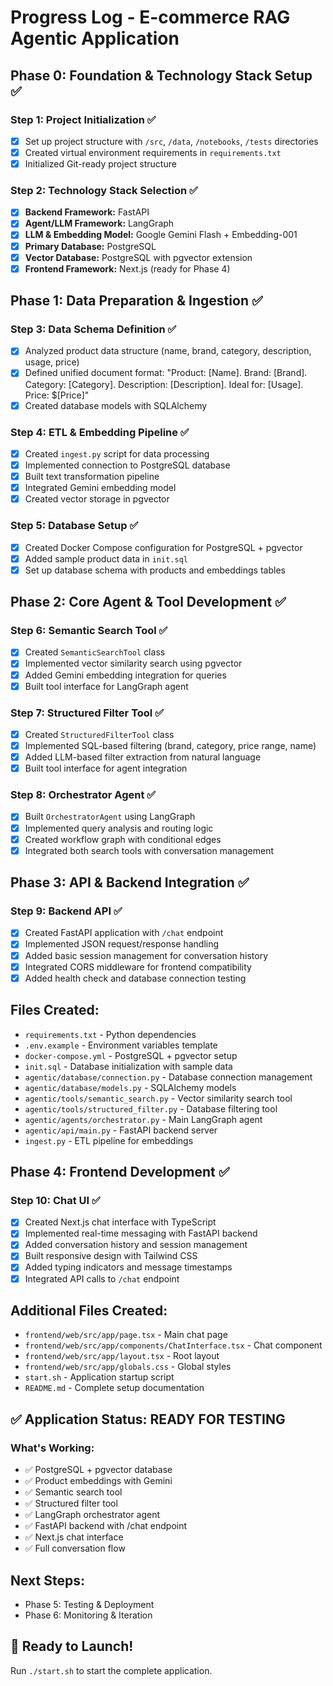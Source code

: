 # Progress Log - E-commerce RAG Agentic Application

## Phase 0: Foundation & Technology Stack Setup ✅

### Step 1: Project Initialization ✅
- [x] Set up project structure with `/src`, `/data`, `/notebooks`, `/tests` directories
- [x] Created virtual environment requirements in `requirements.txt`
- [x] Initialized Git-ready project structure

### Step 2: Technology Stack Selection ✅
- [x] **Backend Framework:** FastAPI
- [x] **Agent/LLM Framework:** LangGraph
- [x] **LLM & Embedding Model:** Google Gemini Flash + Embedding-001
- [x] **Primary Database:** PostgreSQL
- [x] **Vector Database:** PostgreSQL with pgvector extension
- [x] **Frontend Framework:** Next.js (ready for Phase 4)

## Phase 1: Data Preparation & Ingestion ✅

### Step 3: Data Schema Definition ✅
- [x] Analyzed product data structure (name, brand, category, description, usage, price)
- [x] Defined unified document format: "Product: [Name]. Brand: [Brand]. Category: [Category]. Description: [Description]. Ideal for: [Usage]. Price: $[Price]"
- [x] Created database models with SQLAlchemy

### Step 4: ETL & Embedding Pipeline ✅
- [x] Created `ingest.py` script for data processing
- [x] Implemented connection to PostgreSQL database
- [x] Built text transformation pipeline
- [x] Integrated Gemini embedding model
- [x] Created vector storage in pgvector

### Step 5: Database Setup ✅
- [x] Created Docker Compose configuration for PostgreSQL + pgvector
- [x] Added sample product data in `init.sql`
- [x] Set up database schema with products and embeddings tables

## Phase 2: Core Agent & Tool Development ✅

### Step 6: Semantic Search Tool ✅
- [x] Created `SemanticSearchTool` class
- [x] Implemented vector similarity search using pgvector
- [x] Added Gemini embedding integration for queries
- [x] Built tool interface for LangGraph agent

### Step 7: Structured Filter Tool ✅
- [x] Created `StructuredFilterTool` class
- [x] Implemented SQL-based filtering (brand, category, price range, name)
- [x] Added LLM-based filter extraction from natural language
- [x] Built tool interface for agent integration

### Step 8: Orchestrator Agent ✅
- [x] Built `OrchestratorAgent` using LangGraph
- [x] Implemented query analysis and routing logic
- [x] Created workflow graph with conditional edges
- [x] Integrated both search tools with conversation management

## Phase 3: API & Backend Integration ✅

### Step 9: Backend API ✅
- [x] Created FastAPI application with `/chat` endpoint
- [x] Implemented JSON request/response handling
- [x] Added basic session management for conversation history
- [x] Integrated CORS middleware for frontend compatibility
- [x] Added health check and database connection testing

## Files Created:
- `requirements.txt` - Python dependencies
- `.env.example` - Environment variables template
- `docker-compose.yml` - PostgreSQL + pgvector setup
- `init.sql` - Database initialization with sample data
- `agentic/database/connection.py` - Database connection management
- `agentic/database/models.py` - SQLAlchemy models
- `agentic/tools/semantic_search.py` - Vector similarity search tool
- `agentic/tools/structured_filter.py` - Database filtering tool
- `agentic/agents/orchestrator.py` - Main LangGraph agent
- `agentic/api/main.py` - FastAPI backend server
- `ingest.py` - ETL pipeline for embeddings

## Phase 4: Frontend Development ✅

### Step 10: Chat UI ✅
- [x] Created Next.js chat interface with TypeScript
- [x] Implemented real-time messaging with FastAPI backend
- [x] Added conversation history and session management
- [x] Built responsive design with Tailwind CSS
- [x] Added typing indicators and message timestamps
- [x] Integrated API calls to `/chat` endpoint

## Additional Files Created:
- `frontend/web/src/app/page.tsx` - Main chat page
- `frontend/web/src/app/components/ChatInterface.tsx` - Chat component
- `frontend/web/src/app/layout.tsx` - Root layout
- `frontend/web/src/app/globals.css` - Global styles
- `start.sh` - Application startup script
- `README.md` - Complete setup documentation

## ✅ Application Status: READY FOR TESTING

### What's Working:
- ✅ PostgreSQL + pgvector database
- ✅ Product embeddings with Gemini
- ✅ Semantic search tool
- ✅ Structured filter tool
- ✅ LangGraph orchestrator agent
- ✅ FastAPI backend with /chat endpoint
- ✅ Next.js chat interface
- ✅ Full conversation flow

## Next Steps:
- Phase 5: Testing & Deployment
- Phase 6: Monitoring & Iteration

## 🚀 Ready to Launch!
Run `./start.sh` to start the complete application.